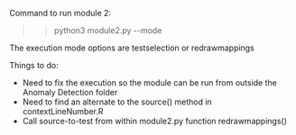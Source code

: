 Command to run module 2:
>> python3 module2.py --mode <execution mode>

The execution mode options are testselection or redrawmappings

Things to do:
- Need to fix the execution so the module can be run from outside the Anomaly Detection folder
- Need to find an alternate to the source() method in contextLineNumber.R
- Call source-to-test from within module2.py function redrawmappings()
